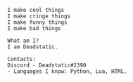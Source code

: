 ```
I make cool things
I make cringe things
I make funny things
I make bad things

What am I?
I am Deadstatic.

Contacts:
Discord - Deadstatic#2390
- Languages I know: Python, Lua, HTML.
```
<!---
Deadstatic77/Deadstatic77 is a ✨ special ✨ repository because its `README.md` (this file) appears on your GitHub profile.
You can click the Preview link to take a look at your changes.
--->
